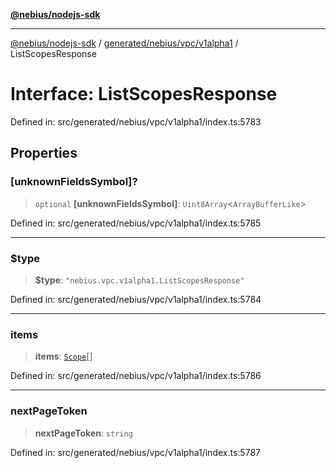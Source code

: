 [**@nebius/nodejs-sdk**](../../../../../README.md)

---

[@nebius/nodejs-sdk](../../../../../README.md) / [generated/nebius/vpc/v1alpha1](../README.md) / ListScopesResponse

# Interface: ListScopesResponse

Defined in: src/generated/nebius/vpc/v1alpha1/index.ts:5783

## Properties

### \[unknownFieldsSymbol\]?

> `optional` **\[unknownFieldsSymbol\]**: `Uint8Array`\<`ArrayBufferLike`\>

Defined in: src/generated/nebius/vpc/v1alpha1/index.ts:5785

---

### $type

> **$type**: `"nebius.vpc.v1alpha1.ListScopesResponse"`

Defined in: src/generated/nebius/vpc/v1alpha1/index.ts:5784

---

### items

> **items**: [`Scope`](Scope.md)[]

Defined in: src/generated/nebius/vpc/v1alpha1/index.ts:5786

---

### nextPageToken

> **nextPageToken**: `string`

Defined in: src/generated/nebius/vpc/v1alpha1/index.ts:5787
